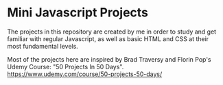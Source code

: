 # Mini Javascript Projects

The projects in this repository are created by me in order to study and get familiar with regular Javascript, as well as basic HTML and CSS at their most fundamental levels.

Most of the projects here are inspired by Brad Traversy and Florin Pop's Udemy Course: "50 Projects In 50 Days".
https://www.udemy.com/course/50-projects-50-days/

